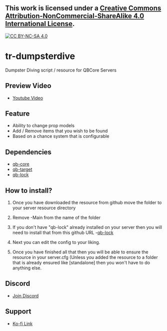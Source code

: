 ## This work is licensed under a [Creative Commons Attribution-NonCommercial-ShareAlike 4.0 International License][cc-by-nc-sa].

[![CC BY-NC-SA 4.0][cc-by-nc-sa-image]][cc-by-nc-sa]

[cc-by-nc-sa]: http://creativecommons.org/licenses/by-nc-sa/4.0/
[cc-by-nc-sa-image]: https://licensebuttons.net/l/by-nc-sa/4.0/88x31.png
[cc-by-nc-sa-shield]: https://img.shields.io/badge/License-CC%20BY--NC--SA%204.0-lightgrey.svg

# tr-dumpsterdive
Dumpster Diving script / resource for QBCore Servers

## Preview Video
- [Youtube Video](https://youtu.be/cYMeqnnHxJo)

## Feature
- Ability to change prop models
- Add / Remove items that you wish to be found
- Based on a chance system that is configurable

## Dependencies
- [qb-core](https://github.com/qbcore-framework/qb-core)
- [qb-target](https://github.com/BerkieBb/qb-target)
- [qb-lock](https://github.com/Nathan-FiveM/qb-lock)

## How to install?
1. Once you have downloaded the resource from github move the folder to your server resource directory

2. Remove -Main from the name of the folder

3. If you don't have "qb-lock" already installed on your server then you will need to install that from this github URL -[qb-lock](https://github.com/Nathan-FiveM/qb-lock)

4. Next you can edit the config to your liking.

5. Once you have finished all that then you will be able to ensure the resource in your server.cfg (Unless you added the resource to a folder that is already ensured like [standalone] then you won't have to do anything else.

## Discord
- [Join Discord](https://discord.gg/vTCUWCnQSD)

## Support
- [Ko-fi Link](https://ko-fi.com/trclassic)
